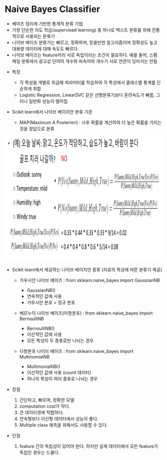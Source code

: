 Naive Bayes Classifier
====================

- 베이즈 정리에 기반한 통계적 분류 기법
- 가장 단순한 지도 학습(supervised learning) 중 하나로 텍스트 분류를 위해 전통적으로 사용되는 분류기
- 나이브 베이즈 분류기는 빠르고, 정확하며, 믿을만한 알고리즘이며 정확성도 높고 대용량 데이터에 대해 속도도 빠르다.
- 나이브 베이즈는 feature끼리 서로 독립이라는 조건이 필요하다. 예를 들어, 스펨 메일 분류에서 광고성 단어의 개수와 비속어의 개수가 서로 연관이 있어서는 안됨

* 특징 
  * 각 특성을 개별로 취급해 파라미터를 학습하여 각 특성에서 클래스별 통계를 단순하게 취합
  * Logistic Regression, LinearSVC 같은 선형분류기보다 훈련속도가 빠름, 그러나 일반화 성능이 떨어짐

* Scikit learn에서 나이브 베이지안 분류 기준
    * MAP(Maximum A Posteriori) : 사후 확률을 계산하여 더 높은 확률을 가지는 것을 정답으로 분류

<img src="/naive1.jpg" width="700px" height="400px" ></img><br/>

* Scikit learn에서 제공하는 나이브 베이지안 종류 (자료의 특성에 따른 분류기 제공)
   * 가우시안 나이브 베이즈 : from sklearn.naive_bayes import GaussianNB
        * GaussianNB()
        * 연속적인 값에 사용
        * 가우시안 분포 = 정규 분포

    * 베르누이 나이브 베이즈(이항분포) : from sklearn.naive_bayes import BernoulliNB
        * BernoulliNB()
        * 이산적인 값에 사용
        * 모든 특성이 두 종류로만 나뉘는 경우

    * 다항분포 나이브 베이즈 : from sklearn.naive_bayes import MultinomialNB
        * MultimonialNB()
        * 이산적인 값에 사용 (count 데이터)
        * 하나의 특성이 여러 종류로 나뉘는 경우

* 장점
  1. 간단하고, 빠르며, 정확한 모델
  2. computation cost가 작다.
  3. 큰 데이터셋에 적합하다.
  4. 연속형보다 이산형 데이터에서 성능이 좋다.
  5. Multiple class 예측을 위해서도 사용할 수 있다.

* 단점
  1. feature 간의 독립성이 있어야 한다. 하지만 실제 데이터에서 모든 feature가 독립인 경우는 드물다. 

